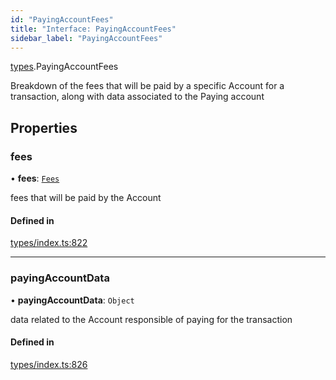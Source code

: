 ```yaml
---
id: "PayingAccountFees"
title: "Interface: PayingAccountFees"
sidebar_label: "PayingAccountFees"
---
```


[types](../../../modules/Types/Types.md).PayingAccountFees

Breakdown of the fees that will be paid by a specific Account for a transaction, along
  with data associated to the Paying account

## Properties

### fees

• **fees**: [`Fees`](../Fees/Fees.md)

fees that will be paid by the Account

#### Defined in

[types/index.ts:822](https://github.com/PolymeshAssociation/polymesh-sdk/blob/2d3ac2aea/src/types/index.ts#L822)

___

### payingAccountData

• **payingAccountData**: `Object`

data related to the Account responsible of paying for the transaction

#### Defined in

[types/index.ts:826](https://github.com/PolymeshAssociation/polymesh-sdk/blob/2d3ac2aea/src/types/index.ts#L826)
